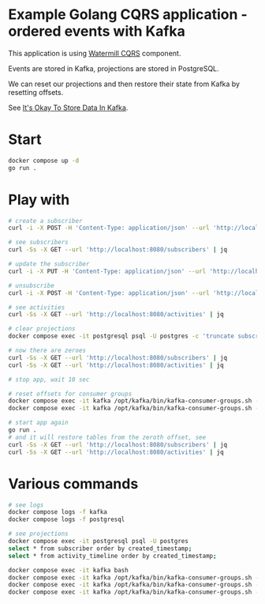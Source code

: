 # Example Golang CQRS application - ordered events with Kafka

This application is using [Watermill CQRS](http://watermill.io/docs/cqrs) component.

Events are stored in Kafka, projections are stored in PostgreSQL.

We can reset our projections and then restore their state from Kafka by resetting offsets.

See [It's Okay To Store Data In Kafka](https://www.confluent.io/blog/okay-store-data-apache-kafka/).

# Start
```bash
docker compose up -d
go run .
```

# Play with
```bash
# create a subscriber
curl -i -X POST -H 'Content-Type: application/json' --url 'http://localhost:8080/subscribe'

# see subscribers
curl -Ss -X GET --url 'http://localhost:8080/subscribers' | jq

# update the subscriber
curl -i -X PUT -H 'Content-Type: application/json' --url 'http://localhost:8080/update/216681f5-e73e-4461-926e-019445b9913b'

# unsubscribe
curl -i -X POST -H 'Content-Type: application/json' --url 'http://localhost:8080/unsubscribe/216681f5-e73e-4461-926e-019445b9913b'

# see activities
curl -Ss -X GET --url 'http://localhost:8080/activities' | jq

# clear projections
docker compose exec -it postgresql psql -U postgres -c 'truncate subscriber; truncate activity_timeline;'

# now there are zeroes
curl -Ss -X GET --url 'http://localhost:8080/subscribers' | jq
curl -Ss -X GET --url 'http://localhost:8080/activities' | jq

# stop app, wait 10 sec

# reset offsets for consumer groups
docker compose exec -it kafka /opt/kafka/bin/kafka-consumer-groups.sh --bootstrap-server kafka:29092 --group SubscriberProjection --reset-offsets --to-earliest --execute --topic events
docker compose exec -it kafka /opt/kafka/bin/kafka-consumer-groups.sh --bootstrap-server kafka:29092 --group ActivityTimelineProjection --reset-offsets --to-earliest --execute --topic events

# start app again
go run .
# and it will restore tables from the zeroth offset, see
curl -Ss -X GET --url 'http://localhost:8080/subscribers' | jq
curl -Ss -X GET --url 'http://localhost:8080/activities' | jq
```

# Various commands
```bash
# see logs
docker compose logs -f kafka
docker compose logs -f postgresql

# see projections
docker compose exec -it postgresql psql -U postgres
select * from subscriber order by created_timestamp;
select * from activity_timeline order by created_timestamp;

docker compose exec -it kafka bash
docker compose exec -it kafka /opt/kafka/bin/kafka-consumer-groups.sh --bootstrap-server kafka:29092 --list
docker compose exec -it kafka /opt/kafka/bin/kafka-consumer-groups.sh --bootstrap-server kafka:29092 --describe --group SubscriberProjection --offsets
docker compose exec -it kafka /opt/kafka/bin/kafka-consumer-groups.sh --bootstrap-server kafka:29092 --describe --group ActivityTimelineProjection --offsets
```
